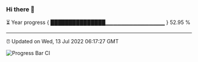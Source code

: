 ### Hi there 👋

⏳ Year progress { ███████████████▁▁▁▁▁▁▁▁▁▁▁▁▁▁▁ } 52.95 %

---

⏰ Updated on Wed, 13 Jul 2022 06:17:27 GMT

![Progress Bar CI](https://github.com/liununu/liununu/workflows/Progress%20Bar%20CI/badge.svg)
